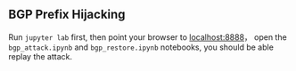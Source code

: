 ## BGP Prefix Hijacking

Run `jupyter lab` first, then point your browser to [localhost:8888](localhost:8888)，
open the `bgp_attack.ipynb` and `bgp_restore.ipynb` notebooks, you should be able 
replay the attack. 
